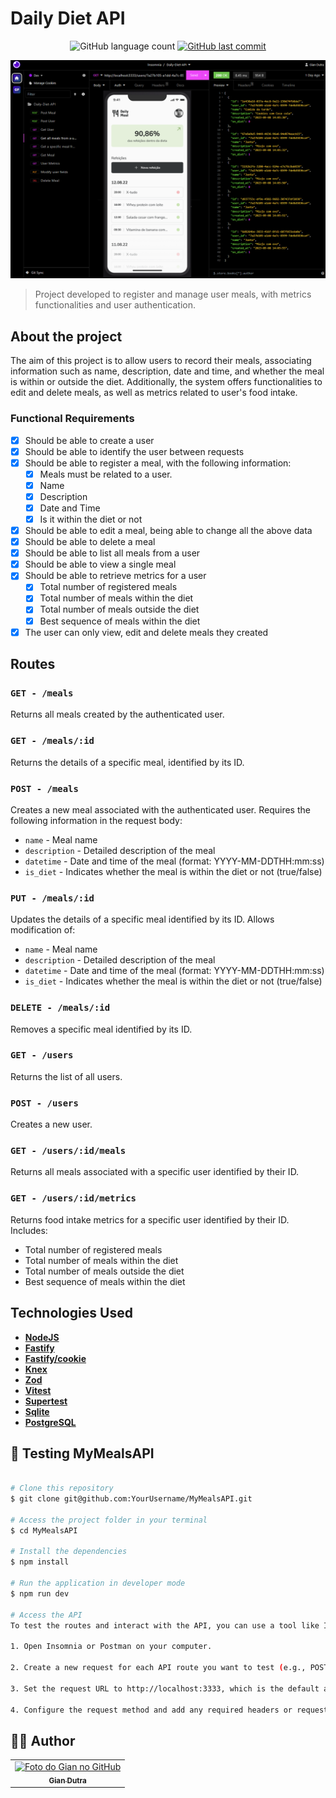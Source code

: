 # Daily Diet API

<p align="center">
  <img alt="GitHub language count" src="https://img.shields.io/github/languages/count/YourUsername/MyMealsAPI?color=%2304D361">

   <a href="https://github.com/YourUsername/MyMealsAPI/commits/master">
    <img alt="GitHub last commit" src="https://img.shields.io/github/last-commit/YourUsername/MyMealsAPI">
  </a>
  
</p>
<img src="./.github/1.png" alt="MyMealsAPI" title="MyMealsAPI">


> Project developed to register and manage user meals, with metrics functionalities and user authentication.

## About the project

The aim of this project is to allow users to record their meals, associating information such as name, description, date and time, and whether the meal is within or outside the diet. Additionally, the system offers functionalities to edit and delete meals, as well as metrics related to user's food intake.

### Functional Requirements

- [X] Should be able to create a user
- [X] Should be able to identify the user between requests
- [X] Should be able to register a meal, with the following information:
    - [X] Meals must be related to a user.
    - [X] Name
    - [X] Description
    - [X] Date and Time
    - [X] Is it within the diet or not
- [X] Should be able to edit a meal, being able to change all the above data
- [X] Should be able to delete a meal
- [X] Should be able to list all meals from a user
- [X] Should be able to view a single meal
- [X] Should be able to retrieve metrics for a user
    - [X] Total number of registered meals
    - [X] Total number of meals within the diet
    - [X] Total number of meals outside the diet
    - [X] Best sequence of meals within the diet
- [X] The user can only view, edit and delete meals they created

## Routes

### `GET - /meals`

Returns all meals created by the authenticated user.

### `GET - /meals/:id`

Returns the details of a specific meal, identified by its ID.

### `POST - /meals`

Creates a new meal associated with the authenticated user. Requires the following information in the request body:

- `name` - Meal name
- `description` - Detailed description of the meal
- `datetime` - Date and time of the meal (format: YYYY-MM-DDTHH:mm:ss)
- `is_diet` - Indicates whether the meal is within the diet or not (true/false)

### `PUT - /meals/:id`

Updates the details of a specific meal identified by its ID. Allows modification of:

- `name` - Meal name
- `description` - Detailed description of the meal
- `datetime` - Date and time of the meal (format: YYYY-MM-DDTHH:mm:ss)
- `is_diet` - Indicates whether the meal is within the diet or not (true/false)

### `DELETE - /meals/:id`

Removes a specific meal identified by its ID.

### `GET - /users`

Returns the list of all users.

### `POST - /users`

Creates a new user.

### `GET - /users/:id/meals`

Returns all meals associated with a specific user identified by their ID.

### `GET - /users/:id/metrics`

Returns food intake metrics for a specific user identified by their ID. Includes:

- Total number of registered meals
- Total number of meals within the diet
- Total number of meals outside the diet
- Best sequence of meals within the diet

## Technologies Used

- **[NodeJS](https://nodejs.org)**
- **[Fastify](https://github.com/fastify/fastify)**
- **[Fastify/cookie](https://github.com/fastify/fastify-cookie)**
- **[Knex](http://knexjs.org/)**
- **[Zod](https://github.com/colinhacks/zod)**
- **[Vitest](https://github.com/vitejs/vite)**
- **[Supertest](https://github.com/visionmedia/supertest)**
- **[Sqlite](https://github.com/sqlite/sqlite)**
- **[PostgreSQL](https://www.postgresql.org/)**

## 🚀 Testing MyMealsAPI

 
```bash

# Clone this repository
$ git clone git@github.com:YourUsername/MyMealsAPI.git

# Access the project folder in your terminal
$ cd MyMealsAPI

# Install the dependencies
$ npm install

# Run the application in developer mode
$ npm run dev

# Access the API
To test the routes and interact with the API, you can use a tool like Insomnia or Postman. Follow these steps:

1. Open Insomnia or Postman on your computer.

2. Create a new request for each API route you want to test (e.g., POST, GET, PUT, DELETE).

3. Set the request URL to http://localhost:3333, which is the default address where your API should be running.

4. Configure the request method and add any required headers or request body parameters according to the route you want to test.
```

## 👨‍💼 Author

<table>
  <tr>
    <td align="center">
      <a href="#">
        <img src="https://github.com/GianDutra.png" width="100px;" alt="Foto do Gian no GitHub"/><br>
        <sub>
          <b>Gian Dutra</b>
        </sub>
      </a>
    </td>
  </tr>
</table>


